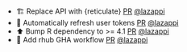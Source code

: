 - 🏗️  Replace API with {reticulate} [PR](https://github.com/laminlabs/laminr/pull/146) [@lazappi](https://github.com/lazappi)
- 🚸 Automatically refresh user tokens [PR](https://github.com/laminlabs/laminr/pull/145) [@lazappi](https://github.com/lazappi)
- ⬆️ Bump R dependency to >= 4.1 [PR](https://github.com/laminlabs/laminr/pull/142) [@lazappi](https://github.com/lazappi)
- 👷 Add rhub GHA workflow [PR](https://github.com/laminlabs/laminr/pull/141) [@lazappi](https://github.com/lazappi)
